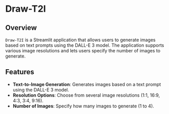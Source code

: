 # Draw-T2I

## Overview

`Draw-T2I` is a Streamlit application that allows users to generate images based on text prompts using the DALL-E 3 model. The application supports various image resolutions and lets users specify the number of images to generate. 

## Features

- **Text-to-Image Generation**: Generates images based on a text prompt using the DALL-E 3 model.
- **Resolution Options**: Choose from several image resolutions (1:1, 16:9, 4:3, 3:4, 9:16).
- **Number of Images**: Specify how many images to generate (1 to 4).